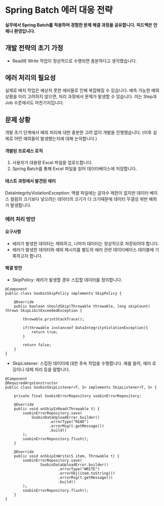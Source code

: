 # Spring Batch 에러 대응 전략
#### 실무에서 Spring Batch를 적용하며 경험한 문제 해결 과정을 공유합니다. 피드백은 언제나 환영입니다.

## 개발 전략의 초기 가정
- Read와 Write 작업이 정상적으로 수행되면 충분하다고 생각했습니다.
  
## 에러 처리의 필요성
실제로 배치 작업은 예상치 못한 에러들로 인해 복잡해질 수 있습니다. 예측 가능한 예외 상황을 미리 고려하지 않으면, 처리 과정에서 문제가 발생할 수 있습니다. 이는 Step과 Job 수준에서도 마찬가지입니다.


## 문제 상황
개발 초기 단계에서 예외 처리에 대한 충분한 고려 없이 개발을 진행했습니다.
(이후 실제로 어떤 예외들이 발생했는지에 대해 논의합니다.)

#### 개발된 프로세스 로직
1. 사용자가 대용량 Excel 파일을 업로드합니다.
2. Spring Batch를 통해 Excel 파일을 읽어 데이터베이스에 저장합니다.

#### 테스트 과정에서 발견된 에러
DataIntegrityViolationException: 액셀 파일에는 글자수 제한이 없지만 데이터 베이스 컬럼의 크기보다 넣으려는 데이터의 크기가 더 크기때문에 데이터 무결성 위반 예외가 발생합니다.

### 에러 처리 방안

#### 요구사항
- 에러가 발생한 데이터는 제외하고, 나머지 데이터는 정상적으로 저장되어야 합니다.
- 에러가 발생한 데이터와 예외 메시지를 별도의 에러 관련 데이터베이스 테이블에 기록하고자 합니다.

#### 해결 방안
- SkipPolicy: 에러가 발생할 경우 스킵할 데이터를 정의합니다.
```
@Component
public class SoobinSkipPolicy implements SkipPolicy {

    @Override
    public boolean shouldSkip(Throwable throwable, long skipCount) throws SkipLimitExceededException {

        throwable.printStackTrace();

        if(throwable instanceof DataIntegrityViolationException){
            return true;
        }

        return false;
    }
}
```
  
- SkipListener: 스킵된 데이터에 대한 후속 작업을 수행합니다. 예를 들어, 에러 로깅이나 대체 처리 등을 말합니다.

```  
@Component
@RequiredArgsConstructor
public class SoobinSkipListener<T, S> implements SkipListener<T, S> {

    private final SoobinErrorRepository soobinErrorRepository;

    @Override
    public void onSkipInRead(Throwable t) {
        soobinErrorRepository.save(
            SoobinDataUploadError.builder()
                    .errorType("READ")
                    .errorMsg(t.getMessage())
                    .build()
        );
        soobinErrorRepository.flush();
    }

    @Override
    public void onSkipInWrite(S item, Throwable t) {
        soobinErrorRepository.save(
                SoobinDataUploadError.builder()
                        .errorType("WRITE")
                        .errorObj(item.toString())
                        .errorMsg(t.getMessage())
                        .build()
        );
        soobinErrorRepository.flush();
    }
}
```
